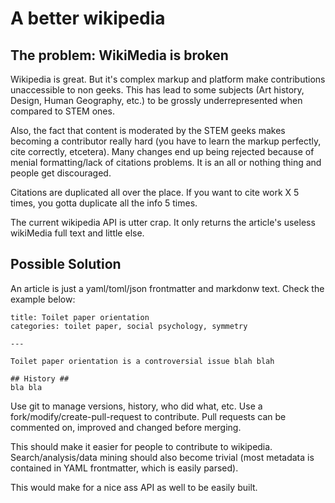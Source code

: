 # A better wikipedia #

## The problem: WikiMedia is broken ##
Wikipedia is great. But it's complex markup and platform make contributions unaccessible to non geeks. This has lead to some subjects (Art history, Design, Human Geography, etc.) to be grossly underrepresented when compared to STEM ones.

Also, the fact that content is moderated by the STEM geeks makes becoming a contributor really hard (you have to learn the markup perfectly, cite correctly, etcetera). Many changes end up being rejected because of menial formatting/lack of citations problems. It is an all or nothing thing and people get discouraged.

Citations are duplicated all over the place. If you want to cite work X 5 times, you gotta duplicate all the info 5 times.

The current wikipedia API is utter crap. It only returns the article's useless wikiMedia full text and little else.

## Possible Solution ##

An article is just a yaml/toml/json frontmatter and markdonw text. Check the example below:

```
title: Toilet paper orientation
categories: toilet paper, social psychology, symmetry

---

Toilet paper orientation is a controversial issue blah blah

## History ##
bla bla
```

Use git to manage versions, history, who did what, etc. Use a fork/modify/create-pull-request to contribute. Pull requests can be commented on, improved and changed before merging.

This should make it easier for people to contribute to wikipedia. Search/analysis/data mining should also become trivial (most metadata is contained in YAML frontmatter, which is easily parsed).

This would make for a nice ass API as well to be easily built.
